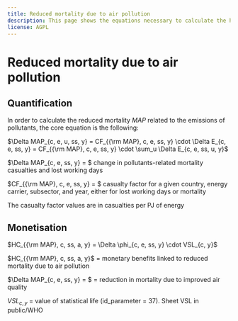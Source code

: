 ```yaml
---
title: Reduced mortality due to air pollution
description: This page shows the equations necessary to calculate the health effects linked to reduced air pollution mortality.
license: AGPL
---
```


<!--
© 2024 - 2025 Fraunhofer-Gesellschaft e.V., München

SPDX-License-Identifier: AGPL-3.0-or-later
-->

Reduced mortality due to air pollution
=

Quantification
-

In order to calculate the reduced mortality $MAP$ related to the emissions of pollutants, the core equation is the following:

$\Delta MAP_{c, e, u, ss, y} = CF_{{\rm MAP}, c, e, ss, y} \cdot \Delta E_{c, e, ss, y} = CF_{{\rm MAP}, c, e, ss, y} \cdot \sum_u \Delta E_{c, e, ss, u, y}$

$\Delta MAP_{c, e, ss, y} = $ change in pollutants-related mortality casualties and lost working days

$CF_{{\rm MAP}, c, e, ss, y} = $ casualty factor for a given country, energy carrier, subsector, and year, either for lost working days or mortality

The casualty factor values are in casualties per PJ of energy

Monetisation
-

$HC_{{\rm MAP}, c, ss, a, y} = \Delta \phi_{c, e, ss, y} \cdot VSL_{c, y}$

$HC_{{\rm MAP}, c, ss, a, y}$ = monetary benefits linked to reduced mortality due to air pollution

$\Delta MAP_{c, e, ss, y} = $ = reduction in mortality due to improved air quality

$VSL_{c, y}$ = value of statistical life (id_parameter = 37). Sheet VSL in public/WHO 

